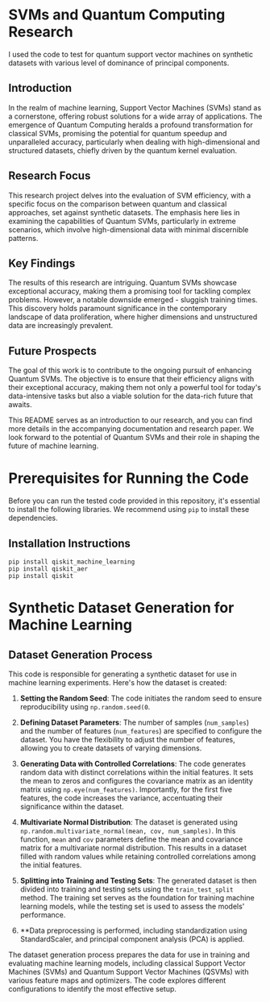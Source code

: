 # SVMs and Quantum Computing Research
I used the code to test for quantum support vector machines on synthetic datasets with various level of  dominance of principal components.

## Introduction

In the realm of machine learning, Support Vector Machines (SVMs) stand as a cornerstone, offering robust solutions for a wide array of applications. The emergence of Quantum Computing heralds a profound transformation for classical SVMs, promising the potential for quantum speedup and unparalleled accuracy, particularly when dealing with high-dimensional and structured datasets, chiefly driven by the quantum kernel evaluation.

## Research Focus

This research project delves into the evaluation of SVM efficiency, with a specific focus on the comparison between quantum and classical approaches, set against synthetic datasets. The emphasis here lies in examining the capabilities of Quantum SVMs, particularly in extreme scenarios, which involve high-dimensional data with minimal discernible patterns.

## Key Findings

The results of this research are intriguing. Quantum SVMs showcase exceptional accuracy, making them a promising tool for tackling complex problems. However, a notable downside emerged - sluggish training times. This discovery holds paramount significance in the contemporary landscape of data proliferation, where higher dimensions and unstructured data are increasingly prevalent.

## Future Prospects

The goal of this work is to contribute to the ongoing pursuit of enhancing Quantum SVMs. The objective is to ensure that their efficiency aligns with their exceptional accuracy, making them not only a powerful tool for today's data-intensive tasks but also a viable solution for the data-rich future that awaits.

This README serves as an introduction to our research, and you can find more details in the accompanying documentation and research paper. We look forward to the potential of Quantum SVMs and their role in shaping the future of machine learning.

# Prerequisites for Running the Code

Before you can run the tested code provided in this repository, it's essential to install the following libraries. We recommend using `pip` to install these dependencies.

## Installation Instructions

```shell
pip install qiskit_machine_learning
pip install qiskit_aer
pip install qiskit
```

# Synthetic Dataset Generation for Machine Learning

## Dataset Generation Process

This code is responsible for generating a synthetic dataset for use in machine learning experiments. Here's how the dataset is created:

1. **Setting the Random Seed**: The code initiates the random seed to ensure reproducibility using `np.random.seed(0`.

2. **Defining Dataset Parameters**: The number of samples (`num_samples`) and the number of features (`num_features`) are specified to configure the dataset. You have the flexibility to adjust the number of features, allowing you to create datasets of varying dimensions.

3. **Generating Data with Controlled Correlations**: The code generates random data with distinct correlations within the initial features. It sets the mean to zeros and configures the covariance matrix as an identity matrix using `np.eye(num_features)`. Importantly, for the first five features, the code increases the variance, accentuating their significance within the dataset.

4. **Multivariate Normal Distribution**: The dataset is generated using `np.random.multivariate_normal(mean, cov, num_samples)`. In this function, `mean` and `cov` parameters define the mean and covariance matrix for a multivariate normal distribution. This results in a dataset filled with random values while retaining controlled correlations among the initial features.

5. **Splitting into Training and Testing Sets**: The generated dataset is then divided into training and testing sets using the `train_test_split` method. The training set serves as the foundation for training machine learning models, while the testing set is used to assess the models' performance.

6. **Data preprocessing is performed, including standardization using StandardScaler, and principal component analysis (PCA) is applied.

The dataset generation process prepares the data for use in training and evaluating machine learning models, including classical Support Vector Machines (SVMs) and Quantum Support Vector Machines (QSVMs) with various feature maps and optimizers. The code explores different configurations to identify the most effective setup.
